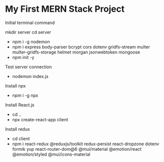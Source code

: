 # My First MERN Stack Project

Initial terminal command

mkdir server
cd server
- npm i -g nodemon
- npm i express body-parser bcrypt cors dotenv gridfs-stream multer multer-gridfs-storage helmet morgan jsonwebtoken mongoose
- npm init -y

Test server connection
- nodemon index.js

Install npx
- npm i -g npx

Install React.js
- cd ..
- npx create-react-app client

Install redux
- cd client
- npm i react-redux @reduxjs/toolkit redux-persist react-dropzone dotenv formik yup react-router-dom@6 @mui/material @emotion/react @emotion/styled @mui/icons-material